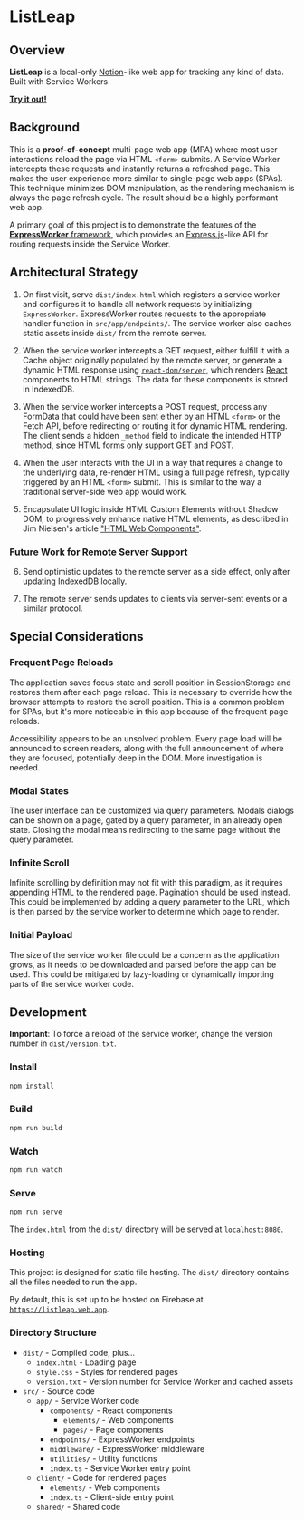 # ListLeap

## Overview

**ListLeap** is a local-only [Notion](https://www.notion.so/)-like web app for
tracking any kind of data. Built with Service Workers.

[**Try it out!**](https://listleap.web.app)

## Background

This is a **proof-of-concept** multi-page web app (MPA) where most user
interactions reload the page via HTML `<form>` submits. A Service Worker
intercepts these requests and instantly returns a refreshed page. This makes the
user experience more similar to single-page web apps (SPAs). This technique
minimizes DOM manipulation, as the rendering mechanism is always the page
refresh cycle. The result should be a highly performant web app.

A primary goal of this project is to demonstrate the features of the
[**ExpressWorker** framework](https://github.com/michaelcpuckett/express-worker),
which provides an [Express.js](https://expressjs.com/)-like API for routing
requests inside the Service Worker.

## Architectural Strategy

1. On first visit, serve `dist/index.html` which registers a service worker and
   configures it to handle all network requests by initializing `ExpressWorker`.
   ExpressWorker routes requests to the appropriate handler function in
   `src/app/endpoints/`. The service worker also caches static assets inside
   `dist/` from the remote server.

2. When the service worker intercepts a GET request, either fulfill it with a
   Cache object originally populated by the remote server, or generate a dynamic
   HTML response using
   [`react-dom/server`](https://react.dev/reference/react-dom/server), which
   renders [React](https://reactjs.org/) components to HTML strings. The data
   for these components is stored in IndexedDB.

3. When the service worker intercepts a POST request, process any FormData that
   could have been sent either by an HTML `<form>` or the Fetch API, before
   redirecting or routing it for dynamic HTML rendering. The client sends a
   hidden `_method` field to indicate the intended HTTP method, since HTML forms
   only support GET and POST.

4. When the user interacts with the UI in a way that requires a change to the
   underlying data, re-render HTML using a full page refresh, typically
   triggered by an HTML `<form>` submit. This is similar to the way a
   traditional server-side web app would work.

5. Encapsulate UI logic inside HTML Custom Elements without Shadow DOM, to
   progressively enhance native HTML elements, as described in Jim Nielsen's
   article
   ["HTML Web Components"](https://blog.jim-nielsen.com/2023/html-web-components/).

### Future Work for Remote Server Support

6. Send optimistic updates to the remote server as a side effect, only after
   updating IndexedDB locally.

7. The remote server sends updates to clients via server-sent events or a
   similar protocol.

## Special Considerations

### Frequent Page Reloads

The application saves focus state and scroll position in SessionStorage and
restores them after each page reload. This is necessary to override how the
browser attempts to restore the scroll position. This is a common problem for
SPAs, but it's more noticeable in this app because of the frequent page reloads.

Accessibility appears to be an unsolved problem. Every page load will be
announced to screen readers, along with the full announcement of where they are
focused, potentially deep in the DOM. More investigation is needed.

### Modal States

The user interface can be customized via query parameters. Modals dialogs can be
shown on a page, gated by a query parameter, in an already open state. Closing
the modal means redirecting to the same page without the query parameter.

### Infinite Scroll

Infinite scrolling by definition may not fit with this paradigm, as it requires
appending HTML to the rendered page. Pagination should be used instead. This
could be implemented by adding a query parameter to the URL, which is then
parsed by the service worker to determine which page to render.

### Initial Payload

The size of the service worker file could be a concern as the application grows,
as it needs to be downloaded and parsed before the app can be used. This could
be mitigated by lazy-loading or dynamically importing parts of the service
worker code.

## Development

**Important**: To force a reload of the service worker, change the version
number in `dist/version.txt`.

### Install

```sh
npm install
```

### Build

```sh
npm run build
```

### Watch

```sh
npm run watch
```

### Serve

```sh
npm run serve
```

The `index.html` from the `dist/` directory will be served at `localhost:8080`.

### Hosting

This project is designed for static file hosting. The `dist/` directory contains
all the files needed to run the app.

By default, this is set up to be hosted on Firebase at
[`https://listleap.web.app`](https://listleap.web.app).

### Directory Structure

- `dist/` - Compiled code, plus...
  - `index.html` - Loading page
  - `style.css` - Styles for rendered pages
  - `version.txt` - Version number for Service Worker and cached assets
- `src/` - Source code
  - `app/` - Service Worker code
    - `components/` - React components
      - `elements/` - Web components
      - `pages/` - Page components
    - `endpoints/` - ExpressWorker endpoints
    - `middleware/` - ExpressWorker middleware
    - `utilities/` - Utility functions
    - `index.ts` - Service Worker entry point
  - `client/` - Code for rendered pages
    - `elements/` - Web components
    - `index.ts` - Client-side entry point
  - `shared/` - Shared code

